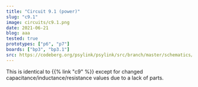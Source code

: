 ```yaml
---
title: "Circuit 9.1 (power)"
slug: "c9.1"
image: circuits/c9.1.png
date: 2021-06-21
blog: aaa
tested: true
prototypes: ["p6", "p7"]
boards: ["bp3", "bp3.1"]
src: https://codeberg.org/psylink/psylink/src/branch/master/schematics/circuit9.1.sch
---
```


This is identical to {{% link "c9" %}} except for changed
capacitance/inductance/resistance values due to a lack of parts.

